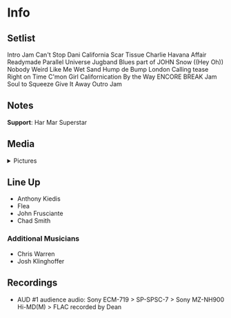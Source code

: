 # Info

## Setlist

Intro Jam
Can't Stop
Dani California
Scar Tissue
Charlie
Havana Affair
Readymade
Parallel Universe
Jugband Blues part of JOHN
Snow ((Hey Oh))
Nobody Weird Like Me
Wet Sand
Hump de Bump
London Calling tease
Right on Time
C'mon Girl
Californication
By the Way
ENCORE BREAK
Jam
Soul to Squeeze
Give It Away
Outro Jam

## Notes

**Support**: Har Mar Superstar

## Media 

<details>
  <summary>Pictures</summary>
  <!--<img alt="Setlist" title="Setlist" src="_.jpg" height="200" />
  <img alt="Clipping" title="Clipping" src="_.jpg" height="200" />
  <img alt="Flyer" title="Flyer" src="_.jpg" height="200" />-->
</details>

## Line Up

* Anthony Kiedis
* Flea
* John Frusciante
* Chad Smith

### Additional Musicians

* Chris Warren  
* Josh Klinghoffer

## Recordings

* AUD #1 audience audio: Sony ECM-719 > SP-SPSC-7 > Sony MZ-NH900 Hi-MD(M) > FLAC recorded by Dean


